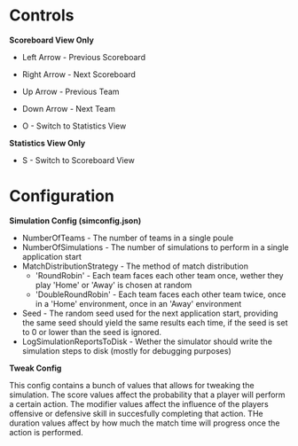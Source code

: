 # Controls

**Scoreboard View Only**

- Left Arrow - Previous Scoreboard
- Right Arrow - Next Scoreboard
- Up Arrow - Previous Team
- Down Arrow - Next Team 

- O - Switch to Statistics View

**Statistics View Only**

- S - Switch to Scoreboard View

# Configuration 

**Simulation Config (simconfig.json)**

- NumberOfTeams - The number of teams in a single poule
- NumberOfSimulations - The number of simulations to perform in a single application start
- MatchDistributionStrategy - The method of match distribution
  - 'RoundRobin' - Each team faces each other team once, wether they play 'Home' or 'Away' is chosen at random
  - 'DoubleRoundRobin' - Each team faces each other team twice, once in a 'Home' environment, once in an 'Away' environment
- Seed - The random seed used for the next application start, providing the same seed should yield the same results each time, if the seed is set to 0 or lower than the seed is ignored.
- LogSimulationReportsToDisk - Wether the simulator should write the simulation steps to disk (mostly for debugging purposes)

**Tweak Config**

This config contains a bunch of values that allows for tweaking the simulation.
The score values affect the probability that a player will perform a certain action.
The modifier values affect the influence of the players offensive or defensive skill in succesfully completing that action.
THe duration values affect by how much the match time will progress once the action is performed.